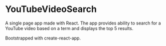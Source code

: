 # YouTubeVideoSearch

A single page app made with React. The app provides ability to search for a YouTube video based on a term and displays the top 5 results.

Bootstrapped with create-react-app.

